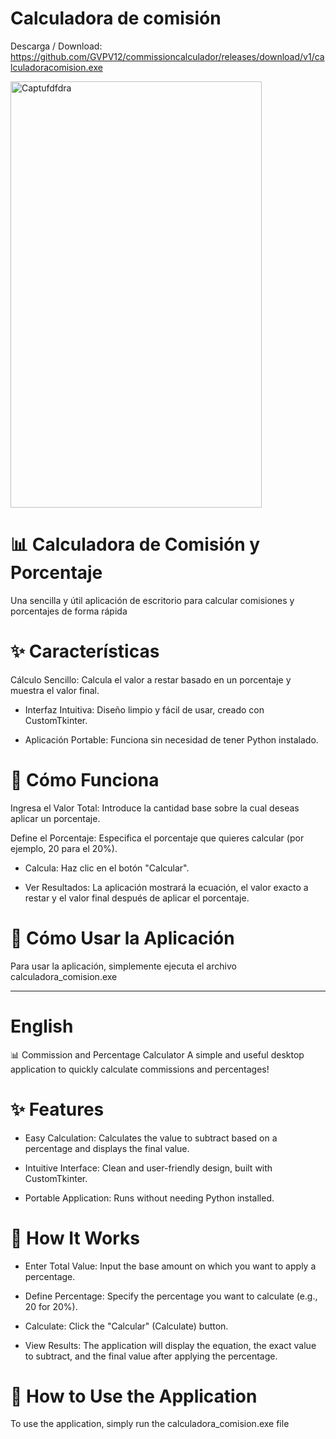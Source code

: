 # Calculadora de comisión

Descarga / Download: https://github.com/GVPV12/commissioncalculador/releases/download/v1/calculadoracomision.exe

<img width="402" height="682" alt="Captufdfdra" src="https://github.com/user-attachments/assets/c9c9a533-1278-4c56-8bc5-0e983da41087" />


# 📊 Calculadora de Comisión y Porcentaje
Una sencilla y útil aplicación de escritorio para calcular comisiones y porcentajes de forma rápida

# ✨ Características
Cálculo Sencillo: Calcula el valor a restar basado en un porcentaje y muestra el valor final.

- Interfaz Intuitiva: Diseño limpio y fácil de usar, creado con CustomTkinter.

- Aplicación Portable: Funciona sin necesidad de tener Python instalado.


# 🚀 Cómo Funciona
Ingresa el Valor Total: Introduce la cantidad base sobre la cual deseas aplicar un porcentaje.

Define el Porcentaje: Especifica el porcentaje que quieres calcular (por ejemplo, 20 para el 20%).

- Calcula: Haz clic en el botón "Calcular".

- Ver Resultados: La aplicación mostrará la ecuación, el valor exacto a restar y el valor final después de aplicar el porcentaje.

# 🏃 Cómo Usar la Aplicación
Para usar la aplicación, simplemente ejecuta el archivo calculadora_comision.exe 





-----





# English
📊 Commission and Percentage Calculator
A simple and useful desktop application to quickly calculate commissions and percentages!

# ✨ Features
- Easy Calculation: Calculates the value to subtract based on a percentage and displays the final value.

- Intuitive Interface: Clean and user-friendly design, built with CustomTkinter.

- Portable Application: Runs without needing Python installed.

# 🚀 How It Works
- Enter Total Value: Input the base amount on which you want to apply a percentage.

- Define Percentage: Specify the percentage you want to calculate (e.g., 20 for 20%).

- Calculate: Click the "Calcular" (Calculate) button.

- View Results: The application will display the equation, the exact value to subtract, and the final value after applying the percentage.

# 🏃 How to Use the Application
To use the application, simply run the calculadora_comision.exe file 
